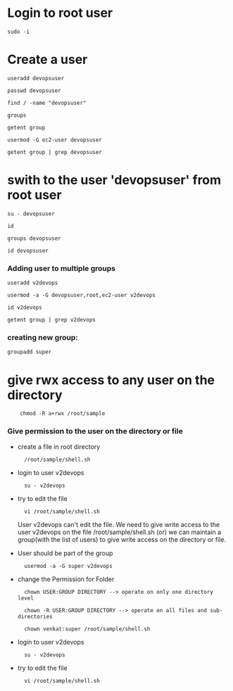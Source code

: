 # Login to root user 

    sudo -i

# Create a user

    useradd devopsuser

    passwd devopsuser

    find / -name "devopsuser"

    groups

    getent group

    usermod -G ec2-user devopsuser

    getent group | grep devopsuser

# swith to the user 'devopsuser' from root user

    su - devopsuser

    id

    groups devopsuser

    id devopsuser

### Adding user to multiple groups

    useradd v2devops

    usermod -a -G devopsuser,root,ec2-user v2devops

    id v2devops

    getent group | grep v2devops

### creating new group:

    groupadd super

# give rwx access to any user on the directory

		chmod -R a+rwx /root/sample

### Give permission to the user on the directory or file

* create a file in root directory 

        /root/sample/shell.sh

* login to user v2devops  

        su - v2devops
        
* try to edit the file

        vi /root/sample/shell.sh
        
  User v2devops can't edit the file. We need to give write access to the user v2devops on the file /root/sample/shell.sh (or) we can maintain a group(with the list of users) to give write access on the directory or file.

* User should be part of the group

        usermod -a -G super v2devops
        
* change the Permission for Folder

        chown USER:GROUP DIRECTORY --> operate on only one directory level

        chown -R USER:GROUP DIRECTORY --> operate on all files and sub-directories

        chown venkat:super /root/sample/shell.sh

* login to user v2devops  

        su - v2devops
        
* try to edit the file

        vi /root/sample/shell.sh
